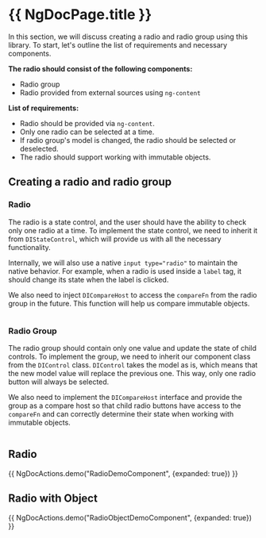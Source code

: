 # {{ NgDocPage.title }}

In this section, we will discuss creating a radio and radio group using this library. To
start, let's outline the list of requirements and necessary components.

**The radio should consist of the following components:**

- Radio group
- Radio provided from external sources using `ng-content`

**List of requirements:**

- Radio should be provided via `ng-content`.
- Only one radio can be selected at a time.
- If radio group's model is changed, the radio should be selected or deselected.
- The radio should support working with immutable objects.

## Creating a radio and radio group

### Radio

The radio is a state control, and the user should have the ability to check only one radio at a
time. To implement the state control, we need to inherit it
from `DIStateControl`, which will provide us with all the necessary functionality.

Internally, we will also use a native `input type="radio"` to maintain the native behavior. For
example, when a radio is used inside a `label` tag, it should change its state when the label is
clicked.

We also need to inject `DICompareHost` to access the `compareFn` from the radio group in the
future. This function will help us compare immutable objects.

```ts file="./components/radio.component.ts" fileName="radio.component.ts"
```

### Radio Group

The radio group should contain only one value and update the state of child
controls. To implement the group, we need to inherit our component class from
the `DIControl` class. `DIControl` takes the model as is, which means that the new model value will
replace the previous one. This way, only one radio button will always be selected.

We also need to implement the `DICompareHost` interface and provide the group as a compare host so
that child radio buttons have access to the `compareFn` and can correctly determine their state when
working with immutable objects.

```ts file="./components/radio-group.component.ts" fileName="radio-group.component.ts"
```

## Radio

{{ NgDocActions.demo("RadioDemoComponent", {expanded: true}) }}

## Radio with Object

{{ NgDocActions.demo("RadioObjectDemoComponent", {expanded: true}) }}
